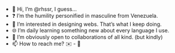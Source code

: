 - 👋 Hi, I’m @rhssr, I guess...
- ❓ I’m the humility personified in masculine from Venezuela.
- 👀 I’m interested in designing webs. That’s what I keep doing.
- 🌐 I’m daily learning something new about every language I use.
- 💞️ I’m obviously open to collaborations of all kind. (but kindly)
- 📫 How to reach me? ✉️ - 📧

<!---
rhssr/rhssr is a ✨ special ✨ repository because its `README.md` (this file) appears on your GitHub profile.
You can click the Preview link to take a look at your changes.
--->

